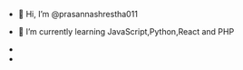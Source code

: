 - 👋 Hi, I’m @prasannashrestha011

- 🌱 I’m currently learning JavaScript,Python,React and PHP
- 
- 
<!---
prasannashrestha011/prasannashrestha011 is a ✨ special ✨ repository because its `README.md` (this file) appears on your GitHub profile.
You can click the Preview link to take a look at your changes.
--->
